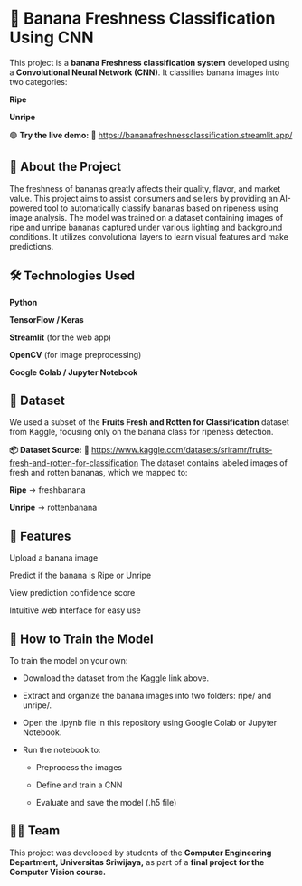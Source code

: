 # **🍌 Banana Freshness Classification Using CNN**
This project is a **banana Freshness classification system** developed using a **Convolutional Neural Network (CNN)**. It classifies banana images into two categories:

**Ripe**

**Unripe**

🟢 **Try the live demo:**
🔗 https://bananafreshnessclassification.streamlit.app/

## **🧠 About the Project**
The freshness of bananas greatly affects their quality, flavor, and market value. This project aims to assist consumers and sellers by providing an AI-powered tool to automatically classify bananas based on ripeness using image analysis.
The model was trained on a dataset containing images of ripe and unripe bananas captured under various lighting and background conditions. It utilizes convolutional layers to learn visual features and make predictions.

## **🛠️ Technologies Used**

**Python**

**TensorFlow / Keras**

**Streamlit** (for the web app)

**OpenCV** (for image preprocessing)

**Google Colab / Jupyter Notebook**

## **📂 Dataset**
We used a subset of the **Fruits Fresh and Rotten for Classification** dataset from Kaggle, focusing only on the banana class for ripeness detection.

**📦 Dataset Source:**
🔗 https://www.kaggle.com/datasets/sriramr/fruits-fresh-and-rotten-for-classification
The dataset contains labeled images of fresh and rotten bananas, which we mapped to:

**Ripe** → freshbanana

**Unripe** → rottenbanana

## **🚀 Features**

Upload a banana image

Predict if the banana is Ripe or Unripe

View prediction confidence score

Intuitive web interface for easy use

## **🧪 How to Train the Model**
To train the model on your own:

- Download the dataset from the Kaggle link above.

- Extract and organize the banana images into two folders: ripe/ and unripe/.

- Open the .ipynb file in this repository using Google Colab or Jupyter Notebook.

- Run the notebook to:

  - Preprocess the images

  - Define and train a CNN

  - Evaluate and save the model (.h5 file)

## **👨‍💻 Team**
This project was developed by students of the **Computer Engineering Department, Universitas Sriwijaya,** as part of a **final project for the Computer Vision course.**
